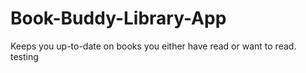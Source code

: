 # Book-Buddy-Library-App
Keeps you up-to-date on books you either have read or want to read.
testing
